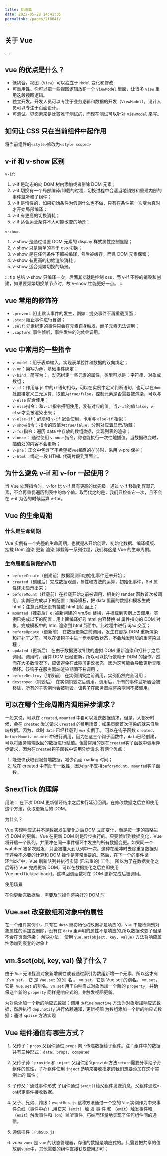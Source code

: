 ```yaml
---
title: 初级篇
date: 2022-05-28 14:41:35
permalink: /pages/2f804f/
---
```


## 关于 Vue

....

## vue 的优点是什么？

- 低耦合。视图（`View`）可以独立于 `Model` 变化和修改
- 可重用性。你可以把一些视图逻辑放在一个 `ViewModel` 里面，让很多 `view` 重用这段视图逻辑。
- 独立开发。开发人员可以专注于业务逻辑和数据的开发（`ViewModel`），设计人员可以专注于页面设计。
- 可测试。界面素来是比较难于测试的，而现在测试可以针对 `ViewModel` 来写。

## 如何让 CSS 只在当前组件中起作用

将当前组件的`<style>`修改为`<style scoped>`

## v-if 和 v-show 区别

`v-if`:

1. v-if 是动态的向 DOM 树内添加或者删除 DOM 元素；
2. v-if 切换有一个局部编译/卸载的过程，切换过程中合适当地销毁和重建内部的事件监听和子组件；
3. v-if 是惰性的，如果初始条件为假则什么也不做，只有在条件第一次变为真时才开始局部编译；
4. v-if 有更高的切换消耗；
5. v-if 适合运营条件不大可能改变的场景；

`v-show`:

1. v-show 是通过设置 DOM 元素的 display 样式属性控制显隐；
2. v-show 只是简单的基于 css 切换；
3. v-show 是在任何条件下都被编译，然后被缓存，而且 DOM 元素保留；
4. v-show 有更高的初始渲染消耗；
5. v-show 适合频繁切换的场景。

::: tip 总结
v-show 只编译一次，后面其实就是控制 css，而 v-if 不停的销毁和创建，如果要频繁切换某节点时，故 v-show 性能更好一点。
:::

## vue 常用的修饰符

- `.prevent`: 阻止默认事件的发生，例如：提交事件不再重载页面；
- `.stop`: 阻止事件进行冒泡；
- `.self`: 元素绑定的事件只会在元素自身触发，而子元素无法调用；
- `.capture`: 事件侦听，事件发生的时候会调用。

## vue 中常用的一些指令

- `v-model`：用于表单输入，实现表单控件和数据的双向绑定；
- `v-on`：简写为@，基础事件绑定；
- `v-bind`：简写为：，动态绑定一些元素的属性，类型可以是：字符串、对象或数组；
- `v-if`：作用与 js 中的`if`语句相似，可以在实例中定义判断语句，也可以在`dom`处直接定义三元运算，取值为`true/false`，控制元素是否需要被渲染，可以与`v-else` 配合使用；
- `v-else`指令：和`v-if`指令搭配使用，没有对应的值。当`v-if`的值`false`，`v-else`才会被渲染出来；
- `v-else-if`：必须和 `v-if` 配合使用，作用与 `else-if` 相似；
- `v-show`指令：指令的取值为`true/false`，分别对应着显示/隐藏；
- `v-for`指令：遍历 data 中存放的数组数据，实现列表的渲染；
- `v-once`： 通过使用 `v-once` 指令，你也能执行一次性地插值，当数据改变时，插值处的内容不会更新；
- `v-pre`：正文中包含了不希望被`vue`编译的{{ }}时，采用 v-pre 保护；
- `v-html`：绑定一段 HTML 代码片段到页面上。

## 为什么避免 v-if 和 v-for 一起使用？

当 Vue 处理指令时，v-for 比 v-if 具有更高的优先级，通过 v-if 移动到容器元素，不会再重复遍历列表中的每个值。取而代之的是，我们只检查它一次，且不会在 v-if 为否的时候运算 v-for。

## Vue 的生命周期

### 什么是生命周期

Vue 实例有一个完整的生命周期，也就是从开始创建、初始化数据、编译模版、挂载 Dom 渲染 更新 渲染 卸载等一系列过程，我们称这是 Vue 的生命周期。

### 生命周期各阶段的作用

- `beforeCreate`（创建前）数据观测和初始化事件还未开始；
- `created`（创建后）完成数据观测，属性和方法的运算，初始化事件，$el 属性还未显示出来；
- `beforeMount`（挂载前）在挂载开始之前被调用，相关的 render 函数首次被调用，实例已完成以下的配置：编译模板，把 data 里面的数据和模板生成 html；注意此时还没有挂载 html 到页面上；
- `mounted`（挂载后）el 被新创建的 vm.$el 替换，并挂载到实例上去调用。实例已完成以下的配置：用上面编译好的 html 内容替换 el 属性指向的 DOM 对象。完成模板中的 html 渲染到 html 页面中。此过程中进行 ajax 交互；
- `beforeUpdate`（更新前） 在数据更新之前调用，发生在虚拟 DOM 重新渲染和打补丁之前。可以在该钩子中进一步地更改状态，不会触发附加的重渲染过程；
- `updated`（更新后） 在由于数据更改导致的虚拟 DOM 重新渲染和打补丁之后调用。调用时，组件 DOM 已经更新，所以可以执行依赖于 DOM 的操作。然而在大多数情况下，应该避免在此期间更改状态，因为这可能会导致更新无限循环。该钩子在服务器端渲染期间不被调用；
- `beforeDestroy`（销毁前） 在实例销毁之前调用，实例仍然完全可用；
- `destroyed`（销毁后） 在实例销毁之后调用。调用后，所有的事件监听器会被移除，所有的子实例也会被销毁。该钩子在服务器端渲染期间不被调用。

## 可以在哪个生命周期内调用异步请求？

一般来说，可以在 `created`, `mounted` 中都可以发送数据请求，但是，大部分时候，会在 `created` 发送请求
`Created` 的使用场景：如果页面首次渲染的就来自后端数据。因为，此时 `data` 已经挂载到 `vue` 实例了。
可以在钩子函数 `created`、`beforeMount`、`mounted`中进行调用，因为在这三个钩子函数中，`data`已经创建，可以将服务端端返回的数据进行赋值。但最常用的是在`created`钩子函数中调用异步请求，因为在`created`钩子函数中调用异步请求
有两个优点：

1. 能更快获取到服务端数据，减少页面 loading 时间；
2. 放在 created 中有助于一致性，因为`ssr`不支持`beforeMount`、`mounted`钩子函数。

## $nextTick 的理解

用法：
在下次 DOM 更新循环结束之后执行延迟回调。在修改数据之后立即使用这个方法，获取更新后的 DOM。

为什么？

Vue 实现响应式并不是数据发生变化之后 DOM 立即变化，而是按一定的策略进行 DOM 的更新。Vue 在更新 DOM 时是异步执行的。只要侦听到数据变化，Vue 将开启一个队列，并缓冲在同一事件循环中发生的所有数据变更。如果同一个 watcher 被多次触发，只会被推入到队列中一次。这种在缓冲时去除重复数据对于避免不必要的计算和 DOM 操作是非常重要的。然后，在下一个的事件循环“tick”中，Vue 刷新队列并执行实际 (已去重的) 工作。
所以为了在数据变化之后等待 Vue 完成更新 DOM，可以在数据变化之后立即使用 Vue.nextTick(callback)。这样回调函数将在 DOM 更新完成后被调用。

使用场景

在你更新完数据后，需要及时操作渲染好的 DOM 时

## Vue.set 改变数组和对象中的属性

在一个组件实例中，只有在 `data` 里初始化的数据才是响应的，`Vue` 不能检测到对象属性的添加或删除，没有在 `data` 里声明的属性不是响应的,所以数据改变了但是不会在页面渲染；
解决办法：
使用 `Vue.set(object, key, value)` 方法将响应属性添加到嵌套的对象上

## vm.$set(obj, key, val) 做了什么？

由于 `Vue` 无法探测对象新增属性或者通过索引为数组新增一个元素，所以这才有了`vm.set`， 它 是 `Vue.set` 的 别 名 。 `vm.set`，它是 Vue.set 的别名。 `vm.set`，它是` Vue.set` 的别名。`vm.set` 用于向响应式对象添加一个新的 `property`，并确保这个新的 `property` 同样是响应式的，并触发视图更新。

为对象添加一个新的响应式数据：调用 `defineReactive` 方法为对象增加响应式数据，然后执行 `dep.notify` 进行依赖通知，更新视图
为数组添加一个新的响应式数据：通过 `splice` 方法实现

## Vue 组件通信有哪些方式？

1. 父传子：`props`
   父组件通过 `props` 向下传递数据给子组件。注：组件中的数据共有三种形式：`data`、`props`、`computed`

2. 父传子孙：`provide` 和 `inject`
   父组件定义`provide`方法`return`需要分享给子孙组件的属性，子孙组件使用 `inject` 选项来接收指定的我们想要添加在这个实例上的 属性；

3. 子传父：通过事件形式
   子组件通过 `$emit()`给父组件发送消息，父组件通过`v-on`绑定事件接收数据。

4. 父子、兄弟、跨级：`eventBus.js`
   这种方法通过一个空的 `Vue` 实例作为中央事件总线（事件中心）,用它来（`emit`） 触 发 事 件 和 （`emit`）触发事件和（`emit`）触发事件和（`on`）监听事件，巧妙而轻量地实现了任何组件间的通信。

5. 通信插件：`PubSub.js`

6. vuex
   `vuex` 是 `vue` 的状态管理器，存储的数据是响应式的。只需要把共享的值放到`vuex`中，其他需要的组件直接获取使用即可；
